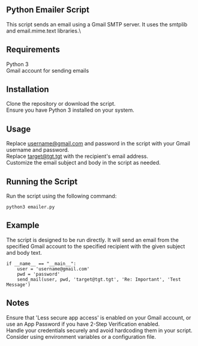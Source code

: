 ## Python Emailer Script
This script sends an email using a Gmail SMTP server. It uses the smtplib and email.mime.text libraries.\


## Requirements
Python 3\
Gmail account for sending emails

## Installation
Clone the repository or download the script.\
Ensure you have Python 3 installed on your system.

## Usage
Replace username@gmail.com and password in the script with your Gmail username and password.\
Replace target@tgt.tgt with the recipient's email address.\
Customize the email subject and body in the script as needed.


## Running the Script
Run the script using the following command:
```
python3 emailer.py
```

## Example
The script is designed to be run directly. It will send an email from the specified Gmail account to the specified recipient with the given subject and body text.

```
if __name__ == "__main__":
    user = 'username@gmail.com'
    pwd = 'password'
    send_mail(user, pwd, 'target@tgt.tgt', 'Re: Important', 'Test Message')
```


## Notes
Ensure that 'Less secure app access' is enabled on your Gmail account, or use an App Password if you have 2-Step Verification enabled.\
Handle your credentials securely and avoid hardcoding them in your script. Consider using environment variables or a configuration file.
